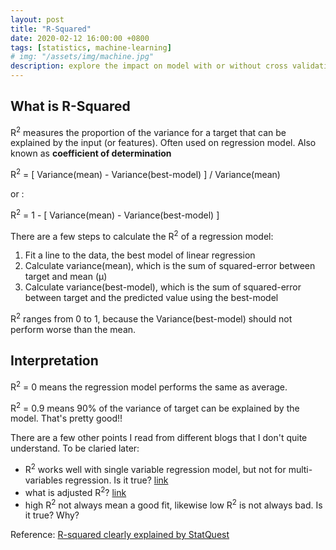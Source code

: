 ```yaml
---
layout: post
title: "R-Squared"
date: 2020-02-12 16:00:00 +0800
tags: [statistics, machine-learning]
# img: "/assets/img/machine.jpg"
description: explore the impact on model with or without cross validation
---
```


## What is R-Squared

R<sup>2</sup> measures the proportion of the variance for a target that can be explained by the input (or features).
Often used on regression model.
Also known as **coefficient of determination**

R<sup>2</sup> = [ Variance(mean) - Variance(best-model) ] / Variance(mean)

or :

R<sup>2</sup> = 1 - [ Variance(mean) - Variance(best-model) ]

There are a few steps to calculate the R<sup>2</sup> of a regression model:
1. Fit a line to the data, the best model of linear regression
2. Calculate variance(mean), which is the sum of squared-error between target and mean (&mu;)
3. Calculate variance(best-model), which is the sum of squared-error between target and the predicted value using the best-model

R<sup>2</sup> ranges from 0 to 1, because the Variance(best-model) should not perform worse than the mean.

## Interpretation
R<sup>2</sup> = 0 means the regression model performs the same as average.

R<sup>2</sup> = 0.9 means 90% of the variance of target can be explained by the model. That's pretty good!!

There are a few other points I read from different blogs that I don't quite understand. To be claried later:
- R<sup>2</sup> works well with single variable regression model, but not for multi-variables regression. Is it true? [link](https://blog.minitab.com/blog/adventures-in-statistics-2/regression-analysis-how-do-i-interpret-r-squared-and-assess-the-goodness-of-fit)
- what is adjusted R<sup>2</sup>? [link](https://www.statisticshowto.datasciencecentral.com/adjusted-r2/)
- high R<sup>2</sup> not always mean a good fit, likewise low R<sup>2</sup> is not always bad. Is it true? Why?


Reference: [R-squared clearly explained by StatQuest](https://www.youtube.com/watch?v=2AQKmw14mHM)

